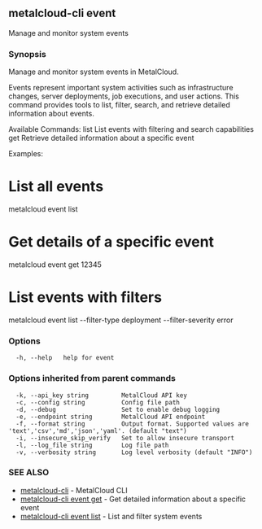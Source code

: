 ## metalcloud-cli event

Manage and monitor system events

### Synopsis

Manage and monitor system events in MetalCloud.

Events represent important system activities such as infrastructure changes,
server deployments, job executions, and user actions. This command provides
tools to list, filter, search, and retrieve detailed information about events.

Available Commands:
  list    List events with filtering and search capabilities
  get     Retrieve detailed information about a specific event

Examples:
  # List all events
  metalcloud event list

  # Get details of a specific event
  metalcloud event get 12345

  # List events with filters
  metalcloud event list --filter-type deployment --filter-severity error

### Options

```
  -h, --help   help for event
```

### Options inherited from parent commands

```
  -k, --api_key string         MetalCloud API key
  -c, --config string          Config file path
  -d, --debug                  Set to enable debug logging
  -e, --endpoint string        MetalCloud API endpoint
  -f, --format string          Output format. Supported values are 'text','csv','md','json','yaml'. (default "text")
  -i, --insecure_skip_verify   Set to allow insecure transport
  -l, --log_file string        Log file path
  -v, --verbosity string       Log level verbosity (default "INFO")
```

### SEE ALSO

* [metalcloud-cli](metalcloud-cli.md)	 - MetalCloud CLI
* [metalcloud-cli event get](metalcloud-cli_event_get.md)	 - Get detailed information about a specific event
* [metalcloud-cli event list](metalcloud-cli_event_list.md)	 - List and filter system events

